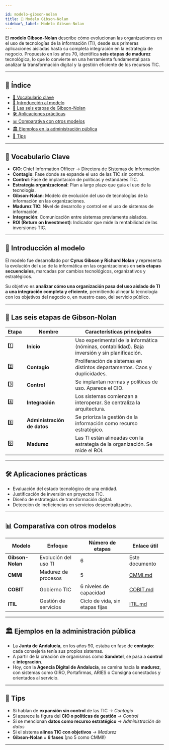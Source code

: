 ```yaml
---

id: modelo-gibson-nolan
title: 🧱 Modelo Gibson-Nolan
sidebar\_label: Modelo Gibson-Nolan
---
```


El **modelo Gibson-Nolan** describe cómo evolucionan las organizaciones en el uso de tecnologías de la información (TI), desde sus primeras aplicaciones aisladas hasta su completa integración en la estrategia de negocio. Propuesto en los años 70, identifica **seis etapas de madurez** tecnológica, lo que lo convierte en una herramienta fundamental para analizar la transformación digital y la gestión eficiente de los recursos TIC.

---

## 📑 Índice

* [📌 Vocabulario clave](#-vocabulario-clave)
* [📘 Introducción al modelo](#-introducción-al-modelo)
* [🔢 Las seis etapas de Gibson-Nolan](#-las-seis-etapas-de-gibson-nolan)
* [🛠️ Aplicaciones prácticas](#-aplicaciones-prácticas)
* [📊 Comparativa con otros modelos](#-comparativa-con-otros-modelos)
* [🏛️ Ejemplos en la administración pública](#-ejemplos-en-la-administración-pública)
* [🎯 Tips](#-tips)

---

## 📌 Vocabulario Clave

- **CIO**: Chief Information Officer → Directora de Sistemas de Información 
- **Contagio**: Fase donde se expande el uso de las TIC sin control.
- **Control**: Fase de implantación de políticas y estándares TIC.
- **Estrategia organizacional**: Plan a largo plazo que guía el uso de la tecnología.
- **Gibson-Nolan**: Modelo de evolución del uso de tecnologías de la información en las organizaciones.
- **Madurez TIC**: Nivel de desarrollo y control en el uso de sistemas de información.
- **Integración**: Comunicación entre sistemas previamente aislados.
- **ROI (Return on Investment)**: Indicador que mide la rentabilidad de las inversiones TIC.

---

## 📘 Introducción al modelo

El modelo fue desarrollado por **Cyrus Gibson y Richard Nolan** y representa la evolución del uso de la informática en las organizaciones en **seis etapas secuenciales**, marcadas por cambios tecnológicos, organizativos y estratégicos.

Su objetivo es **analizar cómo una organización pasa del uso aislado de TI a una integración completa y eficiente**, permitiendo alinear la tecnología con los objetivos del negocio o, en nuestro caso, del servicio público.

---

## 🔢 Las seis etapas de Gibson-Nolan

| Etapa | Nombre | Características principales |
|-------|--------|-----------------------------|
| 1️⃣ | **Inicio** | Uso experimental de la informática (nóminas, contabilidad). Baja inversión y sin planificación. |
| 2️⃣ | **Contagio** | Proliferación de sistemas en distintos departamentos. Caos y duplicidades. |
| 3️⃣ | **Control** | Se implantan normas y políticas de uso. Aparece el CIO. |
| 4️⃣ | **Integración** | Los sistemas comienzan a interoperar. Se centraliza la arquitectura. |
| 5️⃣ | **Administración de datos** | Se prioriza la gestión de la información como recurso estratégico. |
| 6️⃣ | **Madurez** | Las TI están alineadas con la estrategia de la organización. Se mide el ROI. |

---

## 🛠️ Aplicaciones prácticas

- Evaluación del estado tecnológico de una entidad.
- Justificación de inversión en proyectos TIC.
- Diseño de estrategias de transformación digital.
- Detección de ineficiencias en servicios descentralizados.

---

## 📊 Comparativa con otros modelos

| Modelo | Enfoque | Número de etapas | Enlace útil |
|--------|--------|------------------|-------------|
| **Gibson-Nolan** | Evolución del uso TI | 6 | Este documento |
| **CMMI** | Madurez de procesos | 5 | [CMMI.md](../cmmi) |
| **COBIT** | Gobierno TIC | 6 niveles de capacidad | [COBIT.md](../cobit) |
| **ITIL** | Gestión de servicios | Ciclo de vida, sin etapas fijas | [ITIL.md](../itil) |

---

## 🏛️ Ejemplos en la administración pública

- La **Junta de Andalucía**, en los años 90, estaba en fase de **contagio**: cada consejería tenía sus propios sistemas.
- A partir de la creación de organismos como **Sandetel**, se pasa a **control** e **integración**.
- Hoy, con la **Agencia Digital de Andalucía**, se camina hacia la **madurez**, con sistemas como GIRO, Portafirmas, ARIES o Consigna conectados y orientados al servicio.

---
## 🎯 Tips

- Si hablan de **expansión sin control** de las TIC → *Contagio*  
- Si aparece la figura del **CIO o políticas de gestión** → *Control*  
- Si se mencionan **datos como recurso estratégico** → *Administración de datos*  
- Si el sistema **alinea TIC con objetivos** → *Madurez*  
- **Gibson-Nolan = 6 fases** (¡no 5 como CMMI!)

---